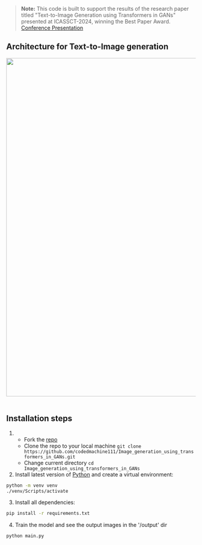> **Note:**
> This code is built to support the results of the research paper titled "Text-to-Image Generation using Transformers in GANs" presented at ICASSCT-2024, winning the Best Paper Award.  
> [Conference Presentation](https://www.researchgate.net/publication/382142568_ICASSCT-24)

## Architecture for Text-to-Image generation
<img src="https://github.com/codedmachine111/Image_generation_using_transformers_in_GANs/assets/88738817/8b504397-e04b-47d9-8826-a2f35f2d140c" width="900px">&nbsp;&nbsp;&nbsp;&nbsp;&nbsp;

## Installation steps

1. - Fork the [repo](https://github.com/codedmachine111/Image_generation_using_transformers_in_GANs)
   - Clone the repo to your local machine `git clone https://github.com/codedmachine111/Image_generation_using_transformers_in_GANs.git`
   - Change current directory `cd Image_generation_using_transformers_in_GANs`
2. Install latest version of [Python](https://www.python.org/) and create a virtual environment:
```bash
python -m venv venv
./venv/Scripts/activate
```

3. Install all dependencies:
```bash
pip install -r requirements.txt
```

4. Train the model and see the output images in the '/output' dir

```bash
python main.py
```
